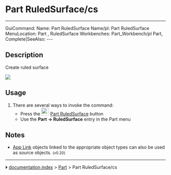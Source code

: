 # Part RuledSurface/cs
---
 GuiCommand:   Name: Part RuledSurface   Name/pl: Part RuledSurface   MenuLocation: Part , RuledSurface   Workbenches: Part_Workbench/pl   Part, Complete|SeeAlso: ---


</div>

## Description

Create ruled surface

![](images/PartRuledSurface_it.png ) 

## Usage

1.  There are several ways to invoke the command:
    -   Press the <img alt="" src=images/Part_RuledSurface.svg  style="width:24px;"> [Part RuledSurface](Part_RuledSurface.md) button
    -   Use the **Part → RuledSurface** entry in the Part menu

## Notes

-   [App Link](App_Link.md) objects linked to the appropriate object types can also be used as source objects. <small>(v0.20)</small>



---
⏵ [documentation index](../README.md) > [Part](Part_Workbench.md) > Part RuledSurface/cs
